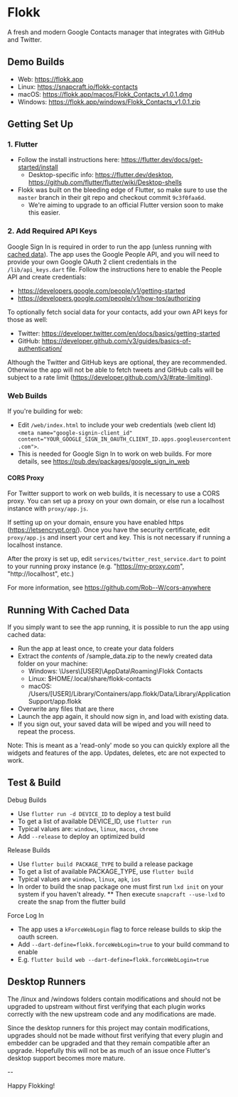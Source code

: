 # Flokk
A fresh and modern Google Contacts manager that integrates with GitHub and Twitter.

## Demo Builds
- Web: https://flokk.app
- Linux: https://snapcraft.io/flokk-contacts
- macOS: https://flokk.app/macos/Flokk_Contacts_v1.0.1.dmg
- Windows: https://flokk.app/windows/Flokk_Contacts_v1.0.1.zip

## Getting Set Up

### 1. Flutter

- Follow the install instructions here: https://flutter.dev/docs/get-started/install
  - Desktop-specific info: https://flutter.dev/desktop, https://github.com/flutter/flutter/wiki/Desktop-shells
- Flokk was built on the bleeding edge of Flutter, so make sure to use the `master` branch in their git repo and checkout commit `9c3f0faa6d`.
  - We're aiming to upgrade to an official Flutter version soon to make this easier.

### 2. Add Required API Keys

Google Sign In is required in order to run the app (unless running with [cached data](#running-with-cached-data)). The app uses the Google People API, and you will need to provide your own Google OAuth 2 client credentials in the `/lib/api_keys.dart` file. Follow the instructions here to enable the People API and create credentials:
- https://developers.google.com/people/v1/getting-started
- https://developers.google.com/people/v1/how-tos/authorizing

To optionally fetch social data for your contacts, add your own API keys for those as well:
- Twitter: https://developer.twitter.com/en/docs/basics/getting-started
- GitHub: https://developer.github.com/v3/guides/basics-of-authentication/

Although the Twitter and GitHub keys are optional, they are recommended. Otherwise the app will not be able to fetch tweets and GitHub calls will be subject to a rate limit (https://developer.github.com/v3/#rate-limiting).

### Web Builds
If you're building for web:
- Edit `/web/index.html` to include your web credentials (web client Id) `<meta name="google-signin-client_id" content="YOUR_GOOGLE_SIGN_IN_OAUTH_CLIENT_ID.apps.googleusercontent.com">`.
- This is needed for Google Sign In to work on web builds. For more details, see https://pub.dev/packages/google_sign_in_web

#### CORS Proxy
For Twitter support to work on web builds, it is necessary to use a CORS proxy. You can set up a proxy on your own domain, or else run a localhost instance with `proxy/app.js`.

If setting up on your domain, ensure you have enabled https (https://letsencrypt.org/). Once you have the security certificate, edit `proxy/app.js` and insert your cert and key. This is not necessary if running a localhost instance.

After the proxy is set up, edit `services/twitter_rest_service.dart` to point to your running proxy instance (e.g. "https://my-proxy.com", "http://localhost", etc.)

For more information, see https://github.com/Rob--W/cors-anywhere

## Running With Cached Data
If you simply want to see the app running, it is possible to run the app using cached data:
- Run the app at least once, to create your data folders
- Extract the _contents_ of /sample_data.zip to the newly created data folder on your machine:
  - Windows: \Users\\[USER]\AppData\Roaming\Flokk Contacts
  - Linux: $HOME/.local/share/flokk-contacts
  - macOS: /Users/[USER]/Library/Containers/app.flokk/Data/Library/Application Support/app.flokk
- Overwrite any files that are there
- Launch the app again, it should now sign in, and load with existing data.
- If you sign out, your saved data will be wiped and you will need to repeat the process.

Note: This is meant as a 'read-only' mode so you can quickly explore all the widgets and features of the app. Updates, deletes, etc are not expected to work.

## Test & Build
Debug Builds
- Use `flutter run -d DEVICE_ID`  to deploy a test build
- To get a list of available DEVICE_ID, use `flutter run`
- Typical values are: `windows`, `linux`, `macos`, `chrome`
- Add `--release` to deploy an optimized build

Release Builds
- Use `flutter build PACKAGE_TYPE` to build a release package
- To get a list of available PACKAGE_TYPE, use `flutter build`
- Typical values are `windows`, `linux`, `apk`, `ios`
- In order to build the snap package one must first run `lxd init` on your system if you haven't already.
   ** Then execute `snapcraft --use-lxd` to create the snap from the flutter build

Force Log In
- The app uses a `kForceWebLogin` flag to force release builds to skip the oauth screen.
- Add `--dart-define=flokk.forceWebLogin=true` to your build command to enable
- E.g. `flutter build web --dart-define=flokk.forceWebLogin=true`

## Desktop Runners
The /linux and /windows folders contain modifications and should not be upgraded to upstream without first verifying that each plugin works correctly with the new upstream code and any modifications are made.

Since the desktop runners for this project may contain modifications, upgrades should not be made without first verifying that every plugin and embedder can be upgraded and that they remain compatible after an upgrade. Hopefully this will not be as much of an issue once Flutter's desktop support becomes more mature.

--

Happy Flokking!
